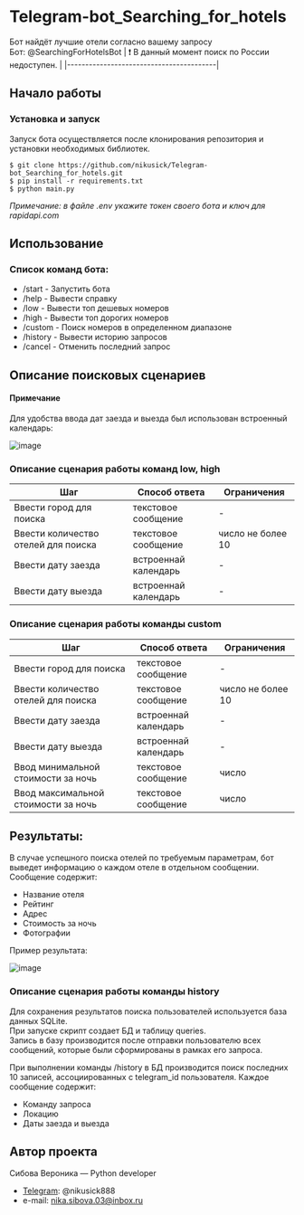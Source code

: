 # Telegram-bot_Searching_for_hotels

Бот найдёт лучшие отели согласно вашему запросу<br>
Бот: @SearchingForHotelsBot 
| :exclamation:  В данный момент поиск по России недоступен.   |
|-----------------------------------------|
## Начало работы

### Установка и запуск
Запуск бота осуществляется после клонирования репозитория и установки необходимых библиотек.
```console
$ git clone https://github.com/nikusick/Telegram-bot_Searching_for_hotels.git
$ pip install -r requirements.txt
$ python main.py
```
*Примечание: в файле .env укажите токен своего бота и ключ для rapidapi.com*

## Использование

### Список команд бота:

* /start - Запустить бота
* /help - Вывести справку
* /low - Вывести топ дешевых номеров
* /high - Вывести топ дорогих номеров
* /custom - Поиск номеров в определенном диапазоне
* /history - Вывести историю запросов
* /cancel - Отменить последний запрос

## Описание поисковых сценариев

#### Примечание
Для удобства ввода дат заезда и выезда был использован встроенный календарь: 

![image](https://github.com/nikusick/Telegram-bot_Searching_for_hotels/assets/91880536/6fea58a8-433a-44c3-a011-c2e4b0bc0e3d)

### Описание сценария работы команд low, high

| Шаг                                                       | Способ ответа          | Ограничения                                                                                              |
|-----------------------------------------------------------|-----------------------|-----------------------------------------------------------------------------------------------------------|
| Ввести город для поиска                                   | текстовое сообщение   | -                                                                                                         |
| Ввести количество отелей для поиска                       | текстовое сообщение   | число не более 10                                                                                         |
| Ввести дату заезда                                        | встроеннай календарь  | -                                                                                                         |
| Ввести дату выезда                                        | встроеннай календарь  | -                                                                                                         |

### Описание сценария работы команды custom

| Шаг                                                       | Способ ответа          | Ограничения                                                                                              |
|-----------------------------------------------------------|-----------------------|-----------------------------------------------------------------------------------------------------------|
| Ввести город для поиска                                   | текстовое сообщение   | -                                                                                                         |
| Ввести количество отелей для поиска                       | текстовое сообщение   | число не более 10                                                                                         |
| Ввести дату заезда                                        | встроеннай календарь  | -                                                                                                         |
| Ввести дату выезда                                        | встроеннай календарь  | -                                                                                                         |
| Ввод минимальной стоимости за ночь                        | текстовое сообщение   | число                                                                                                     |
| Ввод максимальной стоимости за ночь                       | текстовое сообщение   | число                                                                                                     |


## Результаты:

В случае успешного поиска отелей по требуемым параметрам, бот выведет информацию о каждом отеле в отдельном сообщении.
Сообщение содержит:
* Название отеля
* Рейтинг
* Адрес 
* Стоимость за ночь
* Фотографии

Пример результата:

![image](https://github.com/nikusick/Telegram-bot_Searching_for_hotels/assets/91880536/9f3646e8-11eb-4f45-ad2a-472a3d112de3)

### Описание сценария работы команды history

Для сохранения результатов поиска пользователей используется база данных SQLite. <br>
При запуске скрипт создает БД и таблицу queries. <br>
Запись в базу производится после отправки пользователю всех сообщений, которые были сформированы в рамках его запроса. <br>

При выполнении команды /history в БД производится поиск последних 10 записей, ассоциированных с telegram_id пользователя.
Каждое сообщение содержит:

* Команду запроса
* Локацию
* Даты заезда и выезда

## Автор проекта
Сибова Вероника — Python developer
- [Telegram](https://web.telegram.org/k/): @nikusick888
- e-mail: nika.sibova.03@inbox.ru
